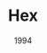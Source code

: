 ---
discogs_id: 97267
discogs_master_id: 12315
title: Hex
artists: ['Bark Psychosis']
date: 1994
genre: ['Rock']
image: Hex-97267.jpg
label: Circa
country: UK
styles: ['Post Rock']
video: https://www.youtube.com/watch?v=k-6lvU3O6kM
---